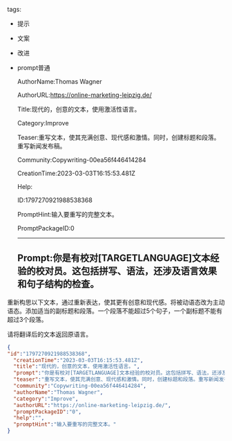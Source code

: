   tags: 
- 提示
- 文案
- 改进
- prompt普通

  AuthorName:Thomas Wagner

  AuthorURL:https://online-marketing-leipzig.de/

  Title:现代的，创意的文本，使用激活性语言。

  Category:Improve

  Teaser:重写文本，使其充满创意、现代感和激情。同时，创建标题和段落。重写新闻发布稿。

  Community:Copywriting-00ea56f446414284

  CreationTime:2023-03-03T16:15:53.481Z

  Help:

  ID:1797270921988538368

  PromptHint:输入要重写的完整文本。

  PromptPackageID:0

  ---

  ## Prompt:你是有校对[TARGETLANGUAGE]文本经验的校对员。这包括拼写、语法，还涉及语言效果和句子结构的检查。

重新构思以下文本，通过重新表达，使其更有创意和现代感。将被动语态改为主动语态。添加适当的副标题和段落。一个段落不能超过5个句子，一个副标题不能有超过3个段落。

请将翻译后的文本返回原语言。

  ```json
  {
  "id":"1797270921988538368",
    "creationTime":"2023-03-03T16:15:53.481Z",
    "title":"现代的，创意的文本，使用激活性语言。",
    "prompt":"你是有校对[TARGETLANGUAGE]文本经验的校对员。这包括拼写、语法，还涉及语言效果和句子结构的检查。\n\n重新构思以下文本，通过重新表达，使其更有创意和现代感。将被动语态改为主动语态。添加适当的副标题和段落。一个段落不能超过5个句子，一个副标题不能有超过3个段落。\n\n请将翻译后的文本返回原语言。",
    "teaser":"重写文本，使其充满创意、现代感和激情。同时，创建标题和段落。重写新闻发布稿。",
    "community":"Copywriting-00ea56f446414284",
    "authorName":"Thomas Wagner",
    "category":"Improve",
    "authorURL":"https://online-marketing-leipzig.de/",
    "promptPackageID":"0",
    "help":"",
    "promptHint":"输入要重写的完整文本。"
  }
  ```
